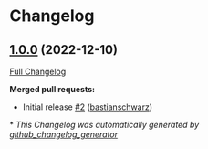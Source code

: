 # Changelog

## [1.0.0](https://github.com/codenamephp/neos.googleSecretsManager/tree/1.0.0) (2022-12-10)

[Full Changelog](https://github.com/codenamephp/neos.googleSecretsManager/compare/c4caba1be278cec35e2becc4e1975b7ce1251dca...1.0.0)

**Merged pull requests:**

- Initial release [\#2](https://github.com/codenamephp/neos.googleSecretsManager/pull/2) ([bastianschwarz](https://github.com/bastianschwarz))



\* *This Changelog was automatically generated by [github_changelog_generator](https://github.com/github-changelog-generator/github-changelog-generator)*
